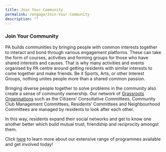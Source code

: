 ```yaml
---
title: Join Your Community
permalink: /engage/Join-Your-Community
description: ""
---
```

### Join Your Community

PA builds communities by bringing people with common interests together to interact and bond through various engagement platforms. These can take the form of courses, activities and forming groups for those who have shared interests and causes. That is why many activities and events organised by PA centre around getting residents with similar interests to come together and make friends. Be it Sports, Arts, or other Interest Groups, nothing unites people more than a shared common passion. 

Bringing diverse people together to solve problems in the community also create a sense of community ownership. Our network of [Grassroots Organisations]() such as the Citizens’ Consultative Committees, Community Club Management Committees, Residents’ Committees and Neighbourhood Committees are managed by residents to look after each other.  

In this way, residents expand their social networks and get to know one another better which build mutual trust, friendship and reciprocity amongst them.

Click [here]() to learn more about our extensive range of programmes available and get involved today!